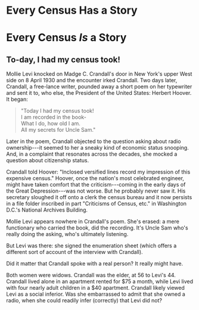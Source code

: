 # Every Census **Has** a Story
# Every Census _Is_ a Story

## To-day, I had my census took!
Mollie Levi knocked on Madge C. Crandall's door in New York's upper West side on 8 April 1930 and the encounter irked Crandall. Two days later, Crandall, a free-lance writer, pounded away a short poem on her typewriter and sent it to, who else, the President of the United States: Herbert Hoover. It began:

> "Today I had my census took!</br>
> I am recorded in the book- </br>
> What I do, how old I am.</br>
> All my secrets for Uncle Sam."</br>


Later in the poem, Crandall objected to the question asking about radio ownership---it seemed to her a sneaky kind of economic status snooping. And, in a complaint that resonates across the decades, she mocked a question about citizenship status.

Crandall told Hoover: "Inclosed versified lines record my impression of this expensive census." Hoover, once the nation's most celebrated engineer, might have taken comfort that the criticism---coming in the early days of the Great Depression---was not worse. But he probably never saw it. His secretary sloughed it off onto a clerk the census bureau and it now persists in a file folder inscribed in part "Criticisms of Census, etc." in Washington D.C.'s National Archives Building.
<!--Entry 215, “Publicity Materials File of the Statistical Research Division” Box 231 Folder: “E-2 Experiences of 1930 Census Supervisors and Enumerators. Criticisms of Census, Etc.”]]-->

Mollie Levi appears nowhere in Crandall's poem. She's erased: a mere functionary who carried the book, did the recording. It's Uncle Sam who's really doing the asking, who's ultimately listening.

But Levi was there: she signed the enumeration sheet (which offers a different sort of account of the interview with Crandall).
<!--ED: 31-396, SD: 22, sheet 2A-->
Did it matter that Crandall spoke with a real person? It really might have.

Both women were widows. Crandall was the elder, at 56 to Levi's 44. Crandall lived alone in an apartment rented for $75 a month, while Levi lived with four nearly adult children in a $40 apartment. Crandall likely viewed Levi as a social inferior. Was she embarrassed to admit that she owned a radio, when she could readily infer (correctly) that Levi did not?
<!--On Levi, see ED:31-11-1, SD: 24, Sheet 6A; enumerated by Adele Steffens-->
